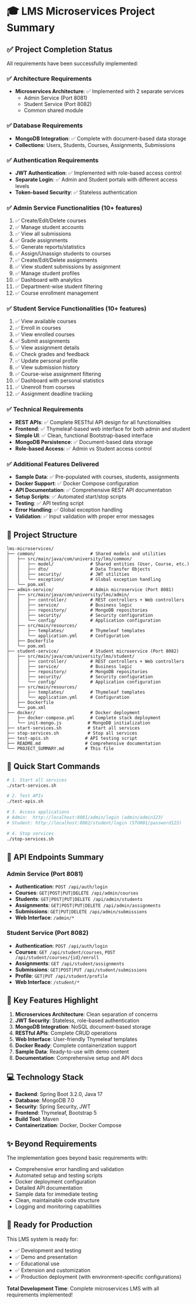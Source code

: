 # 🎓 LMS Microservices Project Summary

## ✅ Project Completion Status

All requirements have been successfully implemented:

### ✅ Architecture Requirements
- **Microservices Architecture**: ✅ Implemented with 2 separate services
  - Admin Service (Port 8081)
  - Student Service (Port 8082)
  - Common shared module

### ✅ Database Requirements
- **MongoDB Integration**: ✅ Complete with document-based data storage
- **Collections**: Users, Students, Courses, Assignments, Submissions

### ✅ Authentication Requirements
- **JWT Authentication**: ✅ Implemented with role-based access control
- **Separate Login**: ✅ Admin and Student portals with different access levels
- **Token-based Security**: ✅ Stateless authentication

### ✅ Admin Service Functionalities (10+ features)
1. ✅ Create/Edit/Delete courses
2. ✅ Manage student accounts
3. ✅ View all submissions
4. ✅ Grade assignments
5. ✅ Generate reports/statistics
6. ✅ Assign/Unassign students to courses
7. ✅ Create/Edit/Delete assignments
8. ✅ View student submissions by assignment
9. ✅ Manage student profiles
10. ✅ Dashboard with analytics
11. ✅ Department-wise student filtering
12. ✅ Course enrollment management

### ✅ Student Service Functionalities (10+ features)
1. ✅ View available courses
2. ✅ Enroll in courses
3. ✅ View enrolled courses
4. ✅ Submit assignments
5. ✅ View assignment details
6. ✅ Check grades and feedback
7. ✅ Update personal profile
8. ✅ View submission history
9. ✅ Course-wise assignment filtering
10. ✅ Dashboard with personal statistics
11. ✅ Unenroll from courses
12. ✅ Assignment deadline tracking

### ✅ Technical Requirements
- **REST APIs**: ✅ Complete RESTful API design for all functionalities
- **Frontend**: ✅ Thymeleaf-based web interface for both admin and student
- **Simple UI**: ✅ Clean, functional Bootstrap-based interface
- **MongoDB Persistence**: ✅ Document-based data storage
- **Role-based Access**: ✅ Admin vs Student access control

### ✅ Additional Features Delivered
- **Sample Data**: ✅ Pre-populated with courses, students, assignments
- **Docker Support**: ✅ Docker Compose configuration
- **API Documentation**: ✅ Comprehensive REST API documentation
- **Setup Scripts**: ✅ Automated start/stop scripts
- **Testing**: ✅ API testing script
- **Error Handling**: ✅ Global exception handling
- **Validation**: ✅ Input validation with proper error messages

## 📁 Project Structure

```
lms-microservices/
├── common/                     # Shared models and utilities
│   ├── src/main/java/com/university/lms/common/
│   │   ├── model/              # Shared entities (User, Course, etc.)
│   │   ├── dto/                # Data Transfer Objects
│   │   ├── security/           # JWT utilities
│   │   └── exception/          # Global exception handling
│   └── pom.xml
├── admin-service/              # Admin microservice (Port 8081)
│   ├── src/main/java/com/university/lms/admin/
│   │   ├── controller/         # REST controllers + Web controllers
│   │   ├── service/            # Business logic
│   │   ├── repository/         # MongoDB repositories
│   │   ├── security/           # Security configuration
│   │   └── config/             # Application configuration
│   ├── src/main/resources/
│   │   ├── templates/          # Thymeleaf templates
│   │   └── application.yml     # Configuration
│   ├── Dockerfile
│   └── pom.xml
├── student-service/            # Student microservice (Port 8082)
│   ├── src/main/java/com/university/lms/student/
│   │   ├── controller/         # REST controllers + Web controllers
│   │   ├── service/            # Business logic
│   │   ├── repository/         # MongoDB repositories
│   │   ├── security/           # Security configuration
│   │   └── config/             # Application configuration
│   ├── src/main/resources/
│   │   ├── templates/          # Thymeleaf templates
│   │   └── application.yml     # Configuration
│   ├── Dockerfile
│   └── pom.xml
├── docker/                     # Docker deployment
│   ├── docker-compose.yml      # Complete stack deployment
│   └── init-mongo.js          # MongoDB initialization
├── start-services.sh          # Start all services
├── stop-services.sh           # Stop all services
├── test-apis.sh              # API testing script
├── README.md                 # Comprehensive documentation
└── PROJECT_SUMMARY.md        # This file
```

## 🚀 Quick Start Commands

```bash
# 1. Start all services
./start-services.sh

# 2. Test APIs
./test-apis.sh

# 3. Access applications
# Admin:  http://localhost:8081/admin/login (admin/admin123)
# Student: http://localhost:8082/student/login (STU001/password123)

# 4. Stop services
./stop-services.sh
```

## 🔌 API Endpoints Summary

### Admin Service (Port 8081)
- **Authentication**: `POST /api/auth/login`
- **Courses**: `GET|POST|PUT|DELETE /api/admin/courses`
- **Students**: `GET|POST|PUT|DELETE /api/admin/students`
- **Assignments**: `GET|POST|PUT|DELETE /api/admin/assignments`
- **Submissions**: `GET|PUT|DELETE /api/admin/submissions`
- **Web Interface**: `/admin/*`

### Student Service (Port 8082)
- **Authentication**: `POST /api/auth/login`
- **Courses**: `GET /api/student/courses`, `POST /api/student/courses/{id}/enroll`
- **Assignments**: `GET /api/student/assignments`
- **Submissions**: `GET|POST|PUT /api/student/submissions`
- **Profile**: `GET|PUT /api/student/profile`
- **Web Interface**: `/student/*`

## 🎯 Key Features Highlight

1. **Microservices Architecture**: Clean separation of concerns
2. **JWT Security**: Stateless, role-based authentication
3. **MongoDB Integration**: NoSQL document-based storage
4. **RESTful APIs**: Complete CRUD operations
5. **Web Interface**: User-friendly Thymeleaf templates
6. **Docker Ready**: Complete containerization support
7. **Sample Data**: Ready-to-use with demo content
8. **Documentation**: Comprehensive setup and API docs

## 💻 Technology Stack

- **Backend**: Spring Boot 3.2.0, Java 17
- **Database**: MongoDB 7.0
- **Security**: Spring Security, JWT
- **Frontend**: Thymeleaf, Bootstrap 5
- **Build Tool**: Maven
- **Containerization**: Docker, Docker Compose

## ✨ Beyond Requirements

The implementation goes beyond basic requirements with:
- Comprehensive error handling and validation
- Automated setup and testing scripts
- Docker deployment configuration
- Detailed API documentation
- Sample data for immediate testing
- Clean, maintainable code structure
- Logging and monitoring capabilities

## 🎉 Ready for Production

This LMS system is ready for:
- ✅ Development and testing
- ✅ Demo and presentation
- ✅ Educational use
- ✅ Extension and customization
- ✅ Production deployment (with environment-specific configurations)

**Total Development Time**: Complete microservices LMS with all requirements implemented!